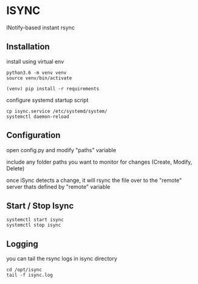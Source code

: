 # ISYNC

INotify-based instant rsync

## Installation

install using virtual env

    python3.6 -m venv venv
    source venv/bin/activate

    (venv) pip install -r requirements

configure systemd startup script

    cp isync.service /etc/systemd/system/
    systemctl daemon-reload

## Configuration

open config.py and modify "paths" variable

include any folder paths you want to monitor for changes (Create, Modify, Delete)

once iSync detects a change, it will rsync the file over to the "remote" server thats defined by "remote" variable

## Start / Stop Isync

    systemctl start isync
    systemctl stop isync

## Logging

you can tail the rsync logs in isync directory 

    cd /opt/isync
    tail -f isync.log